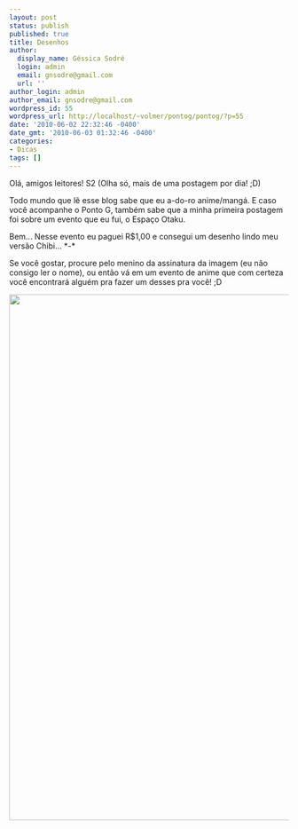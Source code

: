 ```yaml
---
layout: post
status: publish
published: true
title: Desenhos
author:
  display_name: Géssica Sodré
  login: admin
  email: gnsodre@gmail.com
  url: ''
author_login: admin
author_email: gnsodre@gmail.com
wordpress_id: 55
wordpress_url: http://localhost/~volmer/pontog/pontog/?p=55
date: '2010-06-02 22:32:46 -0400'
date_gmt: '2010-06-03 01:32:46 -0400'
categories:
- Dicas
tags: []
---
```

<p>Olá, amigos leitores! S2 (Olha só, mais de uma postagem por dia! ;D)</p>
<p>Todo mundo que lê esse blog sabe que eu a-do-ro anime/mangá. E caso você acompanhe o Ponto G, também sabe que a minha primeira postagem foi sobre um evento que eu fui, o Espaço Otaku.</p>
<p>Bem... Nesse evento eu paguei R$1,00 e consegui um desenho lindo meu versão Chibi... *-*</p>
<p>Se você gostar, procure pelo menino da assinatura da imagem (eu não consigo ler o nome), ou então vá em um evento de anime que com certeza você encontrará alguém pra fazer um desses pra você! ;D</p>
<p style="text-align: center;"><a href="http://localhost/~volmer/pontog/pontog/wp-content/uploads/2010/06/Digitalizar0001.jpg"><img class="aligncenter  wp-image-56" title="Eu Chibi" alt="" src="http://localhost/~volmer/pontog/pontog/wp-content/uploads/2010/06/Digitalizar0001-583x1024.jpg" width="540" height="948" /></a></p>
